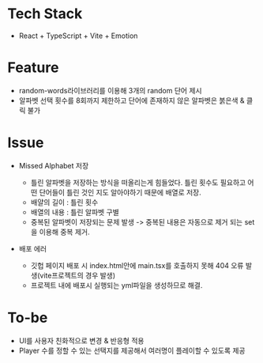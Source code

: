 # Tech Stack

- React + TypeScript + Vite + Emotion

# Feature

- random-words라이브러리를 이용해 3개의 random 단어 제시
- 알파벳 선택 횟수를 8회까지 제한하고 단어에 존재하지 않은 알파벳은 붉은색 & 클릭 불가

# Issue

- Missed Alphabet 저장

  - 틀린 알파벳을 저장하는 방식을 떠올리는게 힘들었다. 틀린 횟수도 필요하고 어떤 단어들이 틀린 것인 지도 알아야하기 때문에 배열로 저장.
  - 배얄의 길이 : 틀린 횟수
  - 배열의 내용 : 틀린 알파벳 구별
  - 중복된 알파벳이 저장되는 문제 발생 -> 중복된 내용은 자동으로 제거 되는 set을 이용해 중복 제거.

- 배포 에러
  - 깃헙 페이지 배포 시 index.html안에 main.tsx를 호출하지 못해 404 오류 발생(vite프로젝트의 경우 발생)
  - 프로젝트 내에 배포시 실행되는 yml파일을 생성하므로 해결.

# To-be

- UI를 사용자 친화적으로 변경 & 반응형 적용
- Player 수를 정할 수 있는 선택지를 제공해서 여러명이 플레이할 수 있도록 제공

